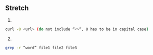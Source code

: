 ## Stretch

1.

```bash
curl -O <url> (do not include “<>“, O has to be in capital case)
```

2.

```bash
grep -r “word” file1 file2 file3
```